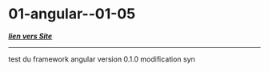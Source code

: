 # 01-angular--01-05
***<a href="https://freddamour.github.io/01-angular--01-05/www/">lien vers Site</a>***
*************************************************************************************
test du framework angular 
version 0.1.0
modification syn
